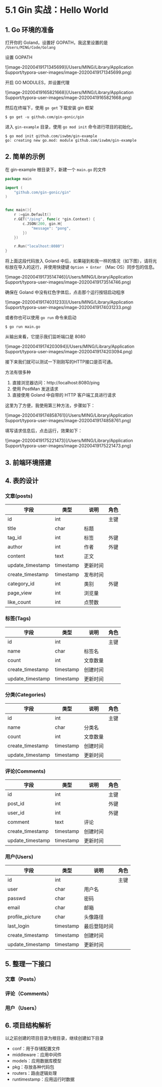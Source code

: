 # 5.1 Gin 实战：Hello World

## 1. Go 环境的准备

打开你的 Goland，设置好 GOPATH，我这里设置的是 `/Users/MING/Code/Golang`

设置 GOPATH

![image-20200419171345699](/Users/MING/Library/Application Support/typora-user-images/image-20200419171345699.png)

开启 GO MODULES，并设置代理

![image-20200419165821668](/Users/MING/Library/Application Support/typora-user-images/image-20200419165821668.png)

然后在终端下，使用 `go get` 下载安装 gin 框架

```shell
$ go get -u github.com/gin-gonic/gin
```

进入 `gin-example` 目录，使用 `go mod init` 命令进行项目的初始化。

```shell
$ go mod init github.com/iswbm/gin-example
go: creating new go.mod: module github.com/iswbm/gin-example
```



## 2. 简单的示例

在 gin-example 根目录下，新建一个 `main.go` 的文件

```go
package main

import (
	"github.com/gin-gonic/gin"
)


func main(){
	r :=gin.Default()
	r.GET("/ping", func(c *gin.Context) {
		c.JSON(200, gin.H{
			"message": "pong",
		})
	})

	r.Run("localhost:8080")
}
```

将上面这段代码放入 Goland 中后，如果碰到和我一样的情况（如下图），请将光标放在导入的这行，并使用快捷键 `Option + Enter` （Mac OS）同步包的信息。

![image-20200419173514746](/Users/MING/Library/Application Support/typora-user-images/image-20200419173514746.png)

确保在 Goland 中没有红色字体后，点击那个运行按钮启动程序

![image-20200419174031233](/Users/MING/Library/Application Support/typora-user-images/image-20200419174031233.png)

或者你也可以使用 `go run` 命令来启动

```
$ go run main.go
```

从输出来看，它提示我们监听端口是 8080

![image-20200419174203094](/Users/MING/Library/Application Support/typora-user-images/image-20200419174203094.png)

接下来我们就可以测试一下刚刚写的HTTP接口是否可通。

方法有很多种

1. 直接浏览器访问：http://localhost:8080/ping
2. 使用 PostMan 发送请求
3. 直接使用 Goland 中自带的 HTTP 客户端工具进行请求

这里为了方便，我使用第三种方法，步骤如下：

![image-20200419174858761](/Users/MING/Library/Application Support/typora-user-images/image-20200419174858761.png)

填写请求信息后，点击运行，效果如下：

![image-20200419175221473](/Users/MING/Library/Application Support/typora-user-images/image-20200419175221473.png)

## 3. 前端环境搭建



## 4. 表的设计

### 文章(posts)

| 字段        | 类型 | 说明     | 角色 |
| ----------- | ---- | -------- | ----------- |
| id        | int       |          | 主键 |
| title       | char | 标题     |  |
| tag_id      | int | 标签     | 外键 |
| author      | int | 作者     | 外键 |
| content     | text | 正文     |  |
| update_timestamp | timestamp | 更新时间 |  |
| create_timestamp | timestamp | 发布时间 |  |
| category_id | int | 类别     | 外键 |
| page_view   | int  | 浏览量   |  |
| like_count   | int  | 点赞数   |  |

### 标签(Tags)

| 字段  | 类型 | 说明     | 角色 |
| ----- | ---- | -------- | ----- |
| id    | int       |          | 主键 |
| name  | char | 标签名   |  |
| count | int  | 文章数量 |  |
| create_timestamp | timestamp | 创建时间 |  |
| update_timestamp | timestamp | 更新时间 |  |

### 分类(Categories)

| 字段  | 类型 | 说明     | 角色 |
| ---- | ---- | ---- | ---- |
| id | int |      | 主键 |
| name | char | 分类名 |  |
| count | int | 文章数量 |  |
| create_timestamp | timestamp | 创建时间 |  |
| update_timestamp | timestamp | 更新时间 |  |

### 评论(Comments)

| 字段  | 类型 | 说明     | 角色 |
| ---- | ---- | ---- | ---- |
| id | int |      | 主键 |
| post_id | int |      | 外键 |
| user_id | int |      | 外键 |
| comment | text | 评论 |  |
| create_timestamp | timestamp | 创建时间 |  |
| update_timestamp | timestamp | 更新时间 |  |


### 用户(Users)

| 字段  | 类型 | 说明     | 角色 |
| ---- | ---- | ---- | ---- |
| id | int |      | 主键 |
| user | char | 用户名 |  |
| passwd | char | 密码 |  |
| email | char | 邮箱 |  |
| profile_picture | char | 头像路径 |  |
| last_login | timestamp | 最后登陆时间 |  |
| create_timestamp | timestamp | 创建时间 |  |
| update_timestamp | timestamp | 更新时间 |  |



## 5. 整理一下接口

### 文章（Posts）



### 评论（Comments）



### 用户（Users）



## 6. 项目结构解析

以之前创建的项目目录为根目录，继续创建如下目录

- conf：用于存储配置文件
- middleware：应用中间件
- models：应用数据库模型
- pkg：存放各种代码包
- routers：路由逻辑处理
- runtimestamp：应用运行时数据
